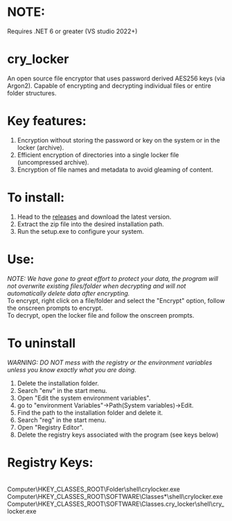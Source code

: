 # NOTE:
Requires .NET 6 or greater (VS studio 2022+)

# cry_locker
An open source file encryptor that uses password derived AES256 keys (via Argon2).
Capable of encrypting and decrypting individual files or entire folder structures.

# Key features:
1. Encryption without storing the password or key on the system or in the locker (archive).
2. Efficient encryption of directories into a single locker file (uncompressed archive).
3. Encryption of file names and metadata to avoid gleaming of content.

# To install:
1. Head to the <a href="https://github.com/TeaStudios/cry_locker/releases">releases</a> and download the latest version.
2. Extract the zip file into the desired installation path.
3. Run the setup.exe to configure your system.

# Use:
<em>NOTE: We have gone to great effort to protect your data, the program will not overwrite existing files/folder when decrypting and will not automatically delete data after encrypting.</em>
<br>To encrypt, right click on a file/folder and select the "Encrypt" option, follow the onscreen prompts to encrypt.
<br>To decrypt, open the locker file and follow the onscreen prompts.

# To uninstall
<em>WARNING: DO NOT mess with the registry or the environment variables unless you know exactly what you are doing.</em>
1. Delete the installation folder.
2. Search "env" in the start menu.
3. Open "Edit the system environment variables".
4. go to "environment Variables"->Path(System variables)->Edit.
5. Find the path to the installation folder and delete it.
6. Search "reg" in the start menu.
7. Open "Registry Editor".
8. Delete the registry keys associated with the program (see keys below)

# Registry Keys:
<br>Computer\HKEY_CLASSES_ROOT\Folder\shell\crylocker.exe
<br>Computer\HKEY_CLASSES_ROOT\SOFTWARE\Classes\*\shell\crylocker.exe
<br>Computer\HKEY_CLASSES_ROOT\SOFTWARE\Classes\.cry_locker\shell\cry_locker.exe
